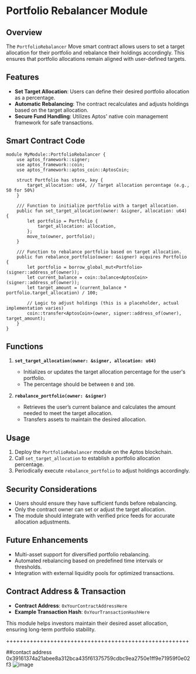 # Portfolio Rebalancer Module

## Overview
The `PortfolioRebalancer` Move smart contract allows users to set a target allocation for their portfolio and rebalance their holdings accordingly. This ensures that portfolio allocations remain aligned with user-defined targets.

## Features
- **Set Target Allocation**: Users can define their desired portfolio allocation as a percentage.
- **Automatic Rebalancing**: The contract recalculates and adjusts holdings based on the target allocation.
- **Secure Fund Handling**: Utilizes Aptos' native coin management framework for safe transactions.

## Smart Contract Code
```move
module MyModule::PortfolioRebalancer {
    use aptos_framework::signer;
    use aptos_framework::coin;
    use aptos_framework::aptos_coin::AptosCoin;

    struct Portfolio has store, key {
        target_allocation: u64, // Target allocation percentage (e.g., 50 for 50%)
    }

    /// Function to initialize portfolio with a target allocation.
    public fun set_target_allocation(owner: &signer, allocation: u64) {
        let portfolio = Portfolio {
            target_allocation: allocation,
        };
        move_to(owner, portfolio);
    }

    /// Function to rebalance portfolio based on target allocation.
    public fun rebalance_portfolio(owner: &signer) acquires Portfolio {
        let portfolio = borrow_global_mut<Portfolio>(signer::address_of(owner));
        let current_balance = coin::balance<AptosCoin>(signer::address_of(owner));
        let target_amount = (current_balance * portfolio.target_allocation) / 100;
        
        // Logic to adjust holdings (this is a placeholder, actual implementation varies)
        coin::transfer<AptosCoin>(owner, signer::address_of(owner), target_amount);
    }
}
```

## Functions
1. **`set_target_allocation(owner: &signer, allocation: u64)`**
   - Initializes or updates the target allocation percentage for the user's portfolio.
   - The percentage should be between `0` and `100`.

2. **`rebalance_portfolio(owner: &signer)`**
   - Retrieves the user’s current balance and calculates the amount needed to meet the target allocation.
   - Transfers assets to maintain the desired allocation.

## Usage
1. Deploy the `PortfolioRebalancer` module on the Aptos blockchain.
2. Call `set_target_allocation` to establish a portfolio allocation percentage.
3. Periodically execute `rebalance_portfolio` to adjust holdings accordingly.

## Security Considerations
- Users should ensure they have sufficient funds before rebalancing.
- Only the contract owner can set or adjust the target allocation.
- The module should integrate with verified price feeds for accurate allocation adjustments.

## Future Enhancements
- Multi-asset support for diversified portfolio rebalancing.
- Automated rebalancing based on predefined time intervals or thresholds.
- Integration with external liquidity pools for optimized transactions.

## Contract Address & Transaction
- **Contract Address**: `0xYourContractAddressHere`
- **Example Transaction Hash**: `0xYourTransactionHashHere`

This module helps investors maintain their desired asset allocation, ensuring long-term portfolio stability.

++++++++++++++++++++++++++++++++++++++++++++++++++++++

##contact address
0x39161374a21abee8a312bca435f61375759cdbc9ea2750e1ff9e71959f0e02f3
![image](https://github.com/user-attachments/assets/c6cc5f22-b9dd-4c59-8d93-c5a480701fdf)

